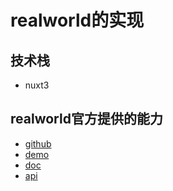 #  realworld的实现

## 技术栈
 - nuxt3

## realworld官方提供的能力

- [github](https://github.com/gothinkster/realworld)
- [demo](https://demo.realworld.io/#/)
- [doc](https://realworld-docs.netlify.app/docs/intro)
- [api](https://realworld-docs.netlify.app/docs/specs/frontend-specs/swagger)